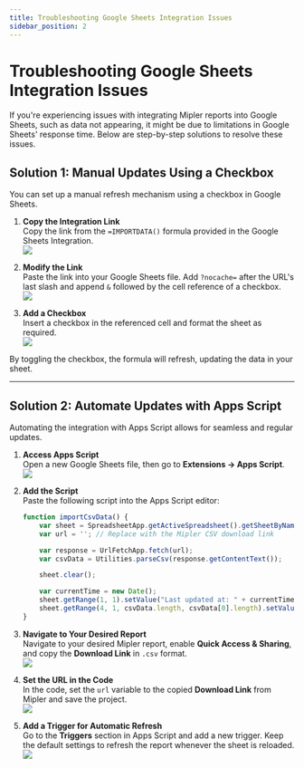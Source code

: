 ```yaml
---
title: Troubleshooting Google Sheets Integration Issues
sidebar_position: 2
---
```


# Troubleshooting Google Sheets Integration Issues

If you're experiencing issues with integrating Mipler reports into Google Sheets, such as data not appearing, it might be due to limitations in Google Sheets' response time. Below are step-by-step solutions to resolve these issues.

## Solution 1: Manual Updates Using a Checkbox

You can set up a manual refresh mechanism using a checkbox in Google Sheets.

1. **Copy the Integration Link**  
   Copy the link from the `=IMPORTDATA()` formula provided in the Google Sheets Integration.  
   <img src="/docs/img/troubleshoot/google-sheets/s1_1.png" />

2. **Modify the Link**  
   Paste the link into your Google Sheets file. Add `?nocache=` after the URL's last slash and append `&` followed by the cell reference of a checkbox.  
   <img src="/docs/img/troubleshoot/google-sheets/s1_2.png" />

3. **Add a Checkbox**  
   Insert a checkbox in the referenced cell and format the sheet as required.  
   <img src="/docs/img/troubleshoot/google-sheets/s1_3.png" />

By toggling the checkbox, the formula will refresh, updating the data in your sheet.

---

## Solution 2: Automate Updates with Apps Script

Automating the integration with Apps Script allows for seamless and regular updates.

1. **Access Apps Script**  
   Open a new Google Sheets file, then go to **Extensions → Apps Script**.  
   <img src="/docs/img/troubleshoot/google-sheets/s2_1.png" />

2. **Add the Script**  
   Paste the following script into the Apps Script editor:

   ```javascript
   function importCsvData() {
       var sheet = SpreadsheetApp.getActiveSpreadsheet().getSheetByName('Sheet1');
       var url = ''; // Replace with the Mipler CSV download link

       var response = UrlFetchApp.fetch(url);
       var csvData = Utilities.parseCsv(response.getContentText());

       sheet.clear();

       var currentTime = new Date();
       sheet.getRange(1, 1).setValue("Last updated at: " + currentTime.toLocaleString());
       sheet.getRange(4, 1, csvData.length, csvData[0].length).setValues(csvData);
   }

3. **Navigate to Your Desired Report**  
   Navigate to your desired Mipler report, enable **Quick Access & Sharing**, and copy the **Download Link** in `.csv` format.  
   <img src="/docs/img/troubleshoot/google-sheets/s2_2.png" />

4. **Set the URL in the Code**  
   In the code, set the `url` variable to the copied **Download Link** from Mipler and save the project.  
   <img src="/docs/img/troubleshoot/google-sheets/s2_3.png" />

5. **Add a Trigger for Automatic Refresh**  
   Go to the **Triggers** section in Apps Script and add a new trigger. Keep the default settings to refresh the report whenever the sheet is reloaded.  
   <img src="/docs/img/troubleshoot/google-sheets/s2_4.png" />